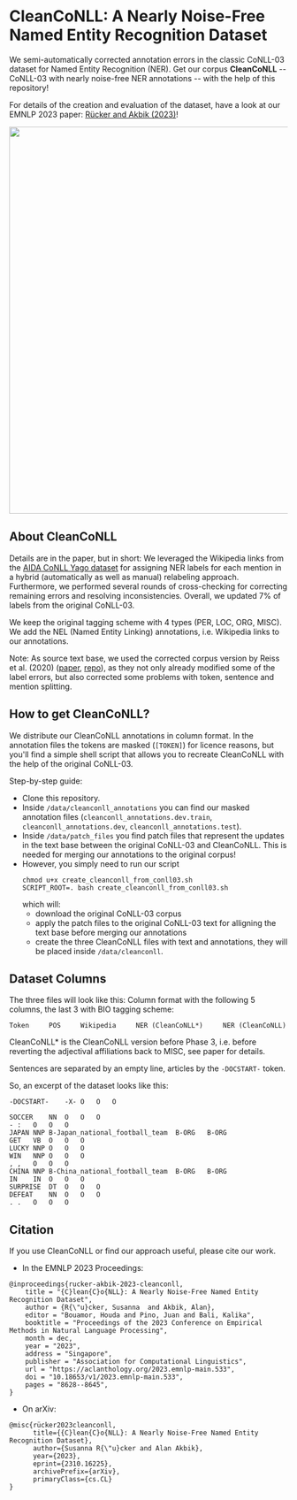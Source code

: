 # CleanCoNLL: A Nearly Noise-Free Named Entity Recognition Dataset
We semi-automatically corrected annotation errors in the classic CoNLL-03 dataset for Named Entity Recognition (NER). Get our corpus **CleanCoNLL** -- CoNLL-03 with nearly noise-free NER annotations -- with the help of this repository!

For details of the creation and evaluation of the dataset, have a look at our EMNLP 2023 paper: [Rücker and Akbik (2023)](https://aclanthology.org/2023.emnlp-main.533.pdf)!

<img src="data/CleanCoNLL_example_sentence.jpg" width="700">


## About CleanCoNLL
Details are in the paper, but in short: We leveraged the Wikipedia links from the [AIDA CoNLL Yago dataset](https://www.mpi-inf.mpg.de/departments/databases-and-information-systems/research/ambiverse-nlu/aida/downloads) for assigning NER labels for each mention in a hybrid (automatically as well as manual) relabeling approach. Furthermore, we performed several rounds of cross-checking for correcting remaining errors and resolving inconsistencies.
Overall, we updated 7\% of labels from the original CoNLL-03.

We keep the original tagging scheme with 4 types (PER, LOC, ORG, MISC). We add the NEL (Named Entity Linking) annotations, i.e. Wikipedia links to our annotations.

Note: As source text base, we used the corrected corpus version by Reiss et al. (2020) ([paper](https://aclanthology.org/2020.conll-1.16/), [repo](https://github.com/CODAIT/Identifying-Incorrect-Labels-In-CoNLL-2003)), as they not only already modified some of the label errors, but also corrected some problems with token, sentence and mention splitting. 

## How to get CleanCoNLL?
We distribute our CleanCoNLL annotations in column format. In the annotation files the tokens are masked (`[TOKEN]`) for licence reasons, but you'll find a simple shell script that allows you to recreate CleanCoNLL with the help of the original CoNLL-03.

Step-by-step guide:
* Clone this repository.
* Inside `/data/cleanconll_annotations` you can find our masked annotation files (`cleanconll_annotations.dev.train`, `cleanconll_annotations.dev`, `cleanconll_annotations.test`).
* Inside `/data/patch_files` you find patch files that represent the updates in the text base between the original CoNLL-03 and CleanCoNLL. This is needed for merging our annotations to the original corpus!
* However, you simply need to run our script
  ```
  chmod u+x create_cleanconll_from_conll03.sh
  SCRIPT_ROOT=. bash create_cleanconll_from_conll03.sh
  ```
  which will:
  * download the original CoNLL-03 corpus
  * apply the patch files to the original CoNLL-03 text for alligning the text base before merging our annotations
  * create the three CleanCoNLL files with text and annotations, they will be placed inside `/data/cleanconll`.

## Dataset Columns
The three files will look like this: Column format with the following 5 columns, the last 3 with BIO tagging scheme:

```
Token     POS     Wikipedia     NER (CleanCoNLL*)     NER (CleanCoNLL)
```

CleanCoNLL* is the CleanCoNLL version before Phase 3, i.e. before reverting the adjectival affiliations back to MISC, see paper for details.

Sentences are separated by an empty line, articles by the `-DOCSTART-` token.

So, an excerpt of the dataset looks like this:
  ```
  -DOCSTART-	-X-	O	O	O
  
  SOCCER	NN	O	O	O
  -	:	O	O	O
  JAPAN	NNP	B-Japan_national_football_team	B-ORG	B-ORG
  GET	VB	O	O	O
  LUCKY	NNP	O	O	O
  WIN	NNP	O	O	O
  ,	,	O	O	O
  CHINA	NNP	B-China_national_football_team	B-ORG	B-ORG
  IN	IN	O	O	O
  SURPRISE	DT	O	O	O
  DEFEAT	NN	O	O	O
  .	.	O	O	O
  ```

## Citation
If you use CleanCoNLL or find our approach useful, please cite our work.

* In the EMNLP 2023 Proceedings:
```
@inproceedings{rucker-akbik-2023-cleanconll,
    title = "{C}lean{C}o{NLL}: A Nearly Noise-Free Named Entity Recognition Dataset",
    author = {R{\"u}cker, Susanna  and Akbik, Alan},
    editor = "Bouamor, Houda and Pino, Juan and Bali, Kalika",
    booktitle = "Proceedings of the 2023 Conference on Empirical Methods in Natural Language Processing",
    month = dec,
    year = "2023",
    address = "Singapore",
    publisher = "Association for Computational Linguistics",
    url = "https://aclanthology.org/2023.emnlp-main.533",
    doi = "10.18653/v1/2023.emnlp-main.533",
    pages = "8628--8645",
}
```

* On arXiv:
```
@misc{rücker2023cleanconll,
      title={{C}lean{C}o{NLL}: A Nearly Noise-Free Named Entity Recognition Dataset}, 
      author={Susanna R{\"u}cker and Alan Akbik},
      year={2023},
      eprint={2310.16225},
      archivePrefix={arXiv},
      primaryClass={cs.CL}
}
```


  
